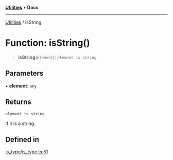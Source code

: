 [**Utilities**](../README.md) • **Docs**

***

[Utilities](../README.md) / isString

# Function: isString()

> **isString**(`element`): `element is string`

## Parameters

• **element**: `any`

## Returns

`element is string`

If it is a string.

## Defined in

[is\_type/is\_type.ts:51](https://github.com/noobiept/utilities/blob/1d2cee23362dcff5c0b5fdf27f21e257e8f3dc9e/source/is_type/is_type.ts#L51)
